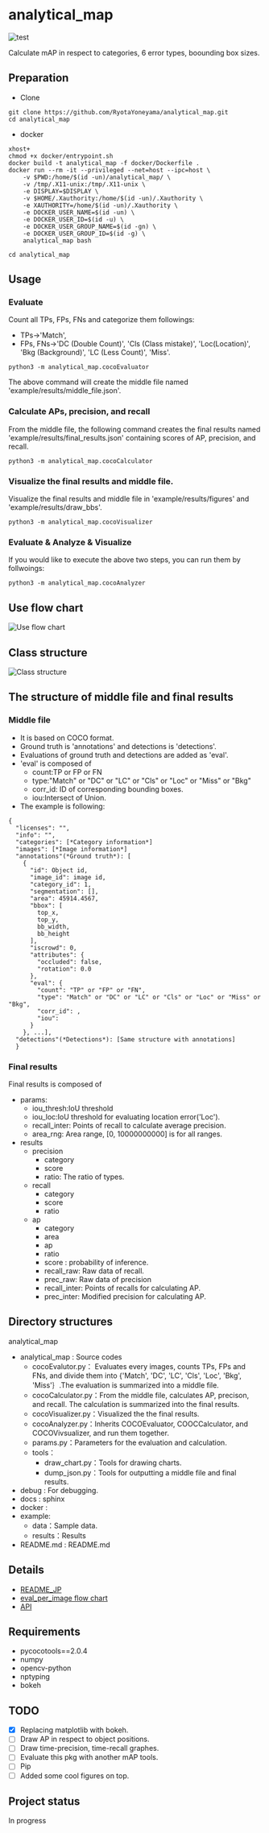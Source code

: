 # analytical_map
![test](docs/figures/ap_ratio_example.png)

Calculate mAP in respect to categories, 6 error types, boounding box sizes.

## Preparation
- Clone
```
git clone https://github.com/RyotaYoneyama/analytical_map.git
cd analytical_map
```

- docker
```
xhost+
chmod +x docker/entrypoint.sh
docker build -t analytical_map -f docker/Dockerfile .
docker run --rm -it --privileged --net=host --ipc=host \
    -v $PWD:/home/$(id -un)/analytical_map/ \
    -v /tmp/.X11-unix:/tmp/.X11-unix \
    -e DISPLAY=$DISPLAY \
    -v $HOME/.Xauthority:/home/$(id -un)/.Xauthority \
    -e XAUTHORITY=/home/$(id -un)/.Xauthority \
    -e DOCKER_USER_NAME=$(id -un) \
    -e DOCKER_USER_ID=$(id -u) \
    -e DOCKER_USER_GROUP_NAME=$(id -gn) \
    -e DOCKER_USER_GROUP_ID=$(id -g) \
    analytical_map bash

cd analytical_map
```

## Usage


### Evaluate 
Count all TPs, FPs, FNs and categorize them followings:
- TPs->'Match', 
- FPs, FNs->'DC (Double Count)', 'Cls (Class mistake)', 'Loc(Location)', 'Bkg (Background)', 'LC (Less Count)', 'Miss'.

```
python3 -m analytical_map.cocoEvaluator
```
The above command will create the middle file named 'example/results/middle_file.json'.

### Calculate APs, precision, and recall 
From the middle file, the following command creates the final results named 'example/results/final_results.json' containing scores of AP, precision, and recall.
```
python3 -m analytical_map.cocoCalculator
```

### Visualize the final results and middle file.
Visualize the final results and middle file in 'example/results/figures' and 'example/results/draw_bbs'. 
```
python3 -m analytical_map.cocoVisualizer
```

### Evaluate & Analyze & Visualize
If you would like to execute the above two steps, you can run them by follwoings:
```
python3 -m analytical_map.cocoAnalyzer
```

## Use flow chart
![Use flow chart](docs/figures/use_flow.drawio.png)

## Class structure
![Class structure](docs/figures/class_structure.drawio.png) 


## The structure of middle file and final results
### Middle file
- It is based on COCO format.
- Ground truth is 'annotations' and detections is 'detections'.
- Evaluations of ground truth and detections are added  as 'eval'.
- 'eval' is composed of
  - count:TP or FP or FN
  - type:"Match" or "DC" or "LC" or "Cls" or "Loc" or "Miss" or "Bkg"
  - corr_id: ID of corresponding bounding boxes.
  - iou:Intersect of Union.
- The example is following:
~~~
{  
  "licenses": "",  
  "info": "",  
  "categories": [*Category information*]  
  "images": [*Image information*]  
  "annotations"(*Ground truth*): [ 
    {  
      "id": Object id,  
      "image_id": image id,  
      "category_id": 1,  
      "segmentation": [],  
      "area": 45914.4567,  
      "bbox": [  
        top_x,  
        top_y,  
        bb_width,  
        bb_height  
      ],   
      "iscrowd": 0,  
      "attributes": {  
        "occluded": false,  
        "rotation": 0.0  
      },  
      "eval": {  
        "count": "TP" or "FP" or "FN",  
        "type": "Match" or "DC" or "LC" or "Cls" or "Loc" or "Miss" or "Bkg",  
        "corr_id": ,
        "iou":  
      }  
    }, ...],  
  "detections"(*Detections*): [Same structure with annotations]  
  }
~~~
### Final results
Final results is composed of
- params:
  - iou_thresh:IoU threshold
  - iou_loc:IoU threshold for evaluating location error('Loc').
  - recall_inter: Points of recall to calculate average precision.
  - area_rng: Area range, [0, 10000000000] is for all ranges.
- results
  - precision
    - category
    - score
    - ratio: The ratio of types.
  - recall
    - category
    - score
    - ratio
  - ap
    - category
    - area
    - ap
    - ratio
    - score : probability of inference.
    - recall_raw: Raw data of recall.
    - prec_raw: Raw data of precision
    - recall_inter: Points of recalls for calculating AP.
    - prec_inter: Modified precision for calculating AP.



## Directory structures
analytical_map  
- analytical_map : Source codes
  - cocoEvalutor.py： Evaluates every images, counts TPs, FPs and FNs, and divide them into {'Match', 'DC', 'LC', 'Cls', 'Loc', 'Bkg', 'Miss'｝.The evaluation is summarized into a middle file.
  - cocoCalculator.py：From the middle file, calculates AP, precison, and recall. The calculation is summarized into the final results. 
  - cocoVisualizer.py：Visualized the the final results.
  - cocoAnalyzer.py：Inherits COCOEvaluator, COOCCalculator, and COCOVivsualizer, and run them together.
  - params.py：Parameters for the evaluation and calculation.
  - tools：
    - draw_chart.py：Tools for drawing charts.
    - dump_json.py：Tools for outputting a middle file and final results.
- debug : For debugging.
- docs : sphinx
- docker :   
- example:
  - data：Sample data.
  - results：Results
- README.md : README.md




## Details
* [README_JP](README_JP.md)
* [eval_per_image flow chart](docs/figures/eval_per_image_flow.drawio.png) 
* [API](https://ryotayoneyama.github.io/analytical_map/)



## Requirements
- pycocotools==2.0.4
- numpy
- opencv-python
- nptyping
- bokeh
  
## TODO
* [x] Replacing matplotlib with bokeh.
* [ ] Draw AP in respect to object positions.
* [ ] Draw time-precision, time-recall graphes.
* [ ] Evaluate this pkg with another mAP tools.
* [ ] Pip
* [ ] Added some cool figures on top.
## Project status
In progress
